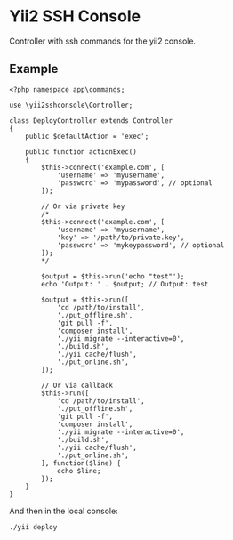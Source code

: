 # Yii2 SSH Console

Controller with ssh commands for the yii2 console.

## Example

	<?php namespace app\commands;

	use \yii2sshconsole\Controller;

	class DeployController extends Controller
	{
		public $defaultAction = 'exec';

		public function actionExec()
		{
			$this->connect('example.com', [
				'username' => 'myusername',
				'password' => 'mypassword', // optional
			]);

			// Or via private key
			/*
			$this->connect('example.com', [
				'username' => 'myusername',
				'key' => '/path/to/private.key',
				'password' => 'mykeypassword', // optional
			]);
			*/

			$output = $this->run('echo "test"');
			echo 'Output: ' . $output; // Output: test

			$output = $this->run([
				'cd /path/to/install',
				'./put_offline.sh',
				'git pull -f',
				'composer install',
				'./yii migrate --interactive=0',
				'./build.sh',
				'./yii cache/flush',
				'./put_online.sh',
			]);

			// Or via callback
			$this->run([
				'cd /path/to/install',
				'./put_offline.sh',
				'git pull -f',
				'composer install',
				'./yii migrate --interactive=0',
				'./build.sh',
				'./yii cache/flush',
				'./put_online.sh',
			], function($line) {
				echo $line;
			});
		}
	}

And then in the local console:

	./yii deploy
